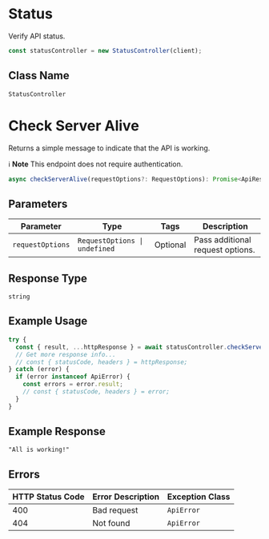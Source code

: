 # Status

Verify API status.

```ts
const statusController = new StatusController(client);
```

## Class Name

`StatusController`


# Check Server Alive

Returns a simple message to indicate that the API is working.

:information_source: **Note** This endpoint does not require authentication.

```ts
async checkServerAlive(requestOptions?: RequestOptions): Promise<ApiResponse<string>>
```

## Parameters

| Parameter | Type | Tags | Description |
|  --- | --- | --- | --- |
| `requestOptions` | `RequestOptions \| undefined` | Optional | Pass additional request options. |

## Response Type

`string`

## Example Usage

```ts
try {
  const { result, ...httpResponse } = await statusController.checkServerAlive();
  // Get more response info...
  // const { statusCode, headers } = httpResponse;
} catch (error) {
  if (error instanceof ApiError) {
    const errors = error.result;
    // const { statusCode, headers } = error;
  }
}
```

## Example Response

```
"All is working!"
```

## Errors

| HTTP Status Code | Error Description | Exception Class |
|  --- | --- | --- |
| 400 | Bad request | `ApiError` |
| 404 | Not found | `ApiError` |


